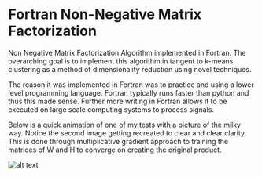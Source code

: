 # Fortran Non-Negative Matrix Factorization
 Non Negative Matrix Factorization Algorithm implemented in Fortran. The overarching goal is to implement this algorithm in tangent to k-means clustering as a method of dimensionality reduction using novel techniques. 
 
The reason it was implemented in Fortran was to practice and using a lower level programming language. Fortran typically runs faster than python and thus this made sense. Further more writing in Fortran allows it to be executed on large scale computing systems to process signals.
 
Below is a quick animation of one of my tests with a picture of the milky way. Notice the second image getting recreated to clear and clear clarity. This is done through multiplicative gradient approach to training the matrices of W and H to converge on creating the original product. 
 
![alt text](https://github.com/PetchMa/non-neg_matrix_factorization/blob/master/assets/galaxy.gif)
